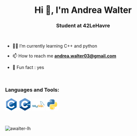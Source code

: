 <h1 align="center">Hi 👋, I'm Andrea Walter</h1>
<h3 align="center">Student at 42LeHavre</h3>

<br>

- 👨‍💻 I’m currently learning C++ and python

- 📫 How to reach me **andrea.walter03@gmail.com**

- 🗿 Fun fact : yes

<br>

<h3 align="left">Languages and Tools:</h3>
<p align="left"> <img src="https://raw.githubusercontent.com/devicons/devicon/master/icons/c/c-original.svg"
      alt="c" width="40" height="40" />
    <img src="https://raw.githubusercontent.com/devicons/devicon/master/icons/cplusplus/cplusplus-original.svg"
      alt="cplusplus" width="40" height="40" /> <img
      src="https://raw.githubusercontent.com/devicons/devicon/master/icons/mysql/mysql-original-wordmark.svg"
      alt="mysql" width="40" height="40" /> <img
      src="https://raw.githubusercontent.com/devicons/devicon/master/icons/python/python-original.svg" alt="python"
      width="40" height="40" /> </p>

<br>

<p><img align="center" src="https://github-readme-streak-stats.herokuapp.com/?user=awalter-lh&theme=dark&background=0d1117&date_format=M%20j%5B%2C%20Y%5D" alt="awalter-lh" /></p>
      
<p align="left"> <a href="https://twitter.com/" target="blank"><img
      src="https://img.shields.io/twitter/follow/?logo=twitter&style=for-the-badge" alt="" /></a> </p>
